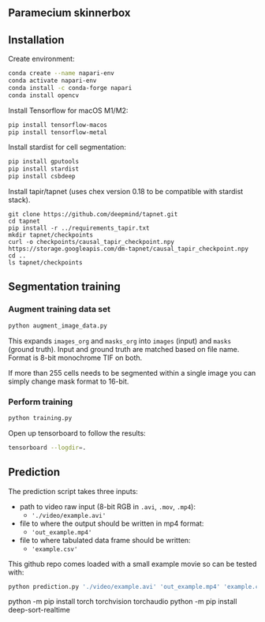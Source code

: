 ## Paramecium skinnerbox

## Installation

Create environment:
```sh
conda create --name napari-env
conda activate napari-env
conda install -c conda-forge napari   
conda install opencv
```

Install Tensorflow for macOS M1/M2:
```sh
pip install tensorflow-macos
pip install tensorflow-metal
```

Install stardist for cell segmentation:
```sh
pip install gputools
pip install stardist
pip install csbdeep
```

Install tapir/tapnet (uses chex version 0.18 to be compatible with stardist stack).
```
git clone https://github.com/deepmind/tapnet.git
cd tapnet
pip install -r ../requirements_tapir.txt
mkdir tapnet/checkpoints
curl -o checkpoints/causal_tapir_checkpoint.npy https://storage.googleapis.com/dm-tapnet/causal_tapir_checkpoint.npy
cd ..
ls tapnet/checkpoints
```

## Segmentation training

### Augment training data set

```sh
python augment_image_data.py
```
This expands `images_org` and `masks_org` into `images` (input) and `masks` (ground truth). 
Input and ground truth are matched based on file name. Format is 8-bit monochrome TIF on both. 

If more than 255 cells needs to be segmented within a single image you can simply change mask format to 16-bit.

### Perform training

```sh
python training.py
```
Open up  tensorboard to follow the results:
```sh
tensorboard --logdir=.
```

## Prediction

The prediction script takes three inputs:
 - path to video raw input (8-bit RGB in `.avi`, `.mov`, `.mp4`): 
    - `'./video/example.avi'`
- file to where the output should be written in mp4 format:
    - `'out_example.mp4'`
- file to where tabulated data frame should be written:
    - `'example.csv'`

This github repo comes loaded with a small example movie so can be tested with:
```sh
python prediction.py './video/example.avi' 'out_example.mp4' 'example.csv'
```

python -m pip install torch torchvision torchaudio
python -m pip install deep-sort-realtime
